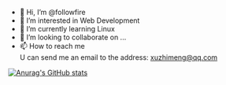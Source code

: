 - 👋 Hi, I’m @followfire
- 👀 I’m interested in Web Development
- 🌱 I’m currently learning Linux
- 💞️ I’m looking to collaborate on ...
- 📫 How to reach me  
          U can send me an email to the address: xuzhimeng@qq.com

[![Anurag's GitHub stats](https://github-readme-stats.vercel.app/api?username=followfire&theme=vue-dark&show_icons=true&locale=cn)](https://github.com/anuraghazra/github-readme-stats)

<!---
followfire/followfire is a ✨ special ✨ repository because its `README.md` (this file) appears on your GitHub profile.
You can click the Preview link to take a look at your changes.
--->
